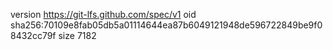 version https://git-lfs.github.com/spec/v1
oid sha256:70109e8fab05db5a01114644ea87b6049121948de596722849be9f08432cc79f
size 7182
